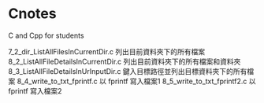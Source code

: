 # Cnotes
C and Cpp for students

7_2_dir_ListAllFilesInCurrentDir.c 列出目前資料夾下的所有檔案
8_2_ListAllFileDetailsInCurrentDir.c 列出目前資料夾下的所有檔案和資料夾
8_3_ListAllFileDetailsInUrInputDir.c 鍵入目標路徑並列出目標資料夾下的所有檔案
8_4_write_to_txt_fprintf.c 以 fprintf 寫入檔案1
8_5_write_to_txt_fprintf2.c 以 fprintf 寫入檔案2
